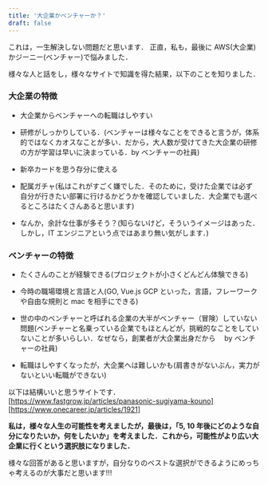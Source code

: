 ```yaml
---
title: '大企業かベンチャーか？'
draft: false
---
```


これは，一生解決しない問題だと思います．
正直，私も，最後に AWS(大企業)かジーニー(ベンチャー)で悩みました．

様々な人と話をし，様々なサイトで知識を得た結果，以下のことを知りました．

### 大企業の特徴

- 大企業からベンチャーへの転職はしやすい
- 研修がしっかりしている．(ベンチャーは様々なことをできると言うが，体系的ではなくカオスなことが多い．だから，大人数が受けてきた大企業の研修の方が学習は早いに決まっている．by ベンチャーの社員)
- 新卒カードを思う存分に使える

- 配属ガチャ(私はこれがすごく嫌でした．そのために，受けた企業では必ず自分が行きたい部署に行けるかどうかを確認していました．大企業でも選べるところはたくさんあると思います)
- なんか，余計な仕事が多そう？(知らないけど，そういうイメージはあった．しかし，IT エンジニアという点ではあまり無い気がします．)

### ベンチャーの特徴

- たくさんのことが経験できる(プロジェクトが小さくどんどん体験できる)
- 今時の職場環境と言語と人(GO, Vue.js GCP といった，言語，フレーワークや自由な規則と mac を相手にできる)

- 世の中のベンチャーと呼ばれる企業の大半がベンチャー（冒険）していない問題(ベンチャーと名乗っている企業でもほとんどが，挑戦的なことをしていないことが多いらしい．なぜなら，創業者が大企業出身だから　 by ベンチャーの社員)
- 転職はしやすくなったが，大企業へは難しいかも(肩書きがないぶん，実力がないといい転職ができない)

以下は結構いいと思うサイトです．
[https://www.fastgrow.jp/articles/panasonic-sugiyama-kouno]
[https://www.onecareer.jp/articles/1921]

**私は，様々な人生の可能性を考えましたが，最後は，「5, 10 年後にどのような自分になりたいか，何をしたいか」を考えました．これから，可能性がより広い大企業に行くという選択肢になりました．**

様々な回答があると思いますが，自分なりのベストな選択ができるようにめっちゃ考えるのが大事だと思います!!!
